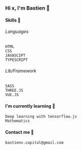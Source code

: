 ### Hi x, I'm Bastien 👋

#### Skills :muscle:
###### Languages
    HTML
    CSS
    JAVASCIPT
    TYPESCRIPT
###### Lib/Framework
    SASS
    THREE.JS
    VUE.JS

#### I'm currently learning :runner:
    Deep learning with tensorflow.js
    Mathematics

#### Contact me 💬
    bastienv.capital@gmail.com